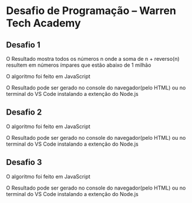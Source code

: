 <h1>Desafio de Programação – Warren Tech Academy</h1>
<h2>Desafio 1</h2>
<p>O Resultado mostra todos os números n onde a soma de n + reverso(n) resultem em números ímpares que estão abaixo de 1 milhão</p>
<p>O algoritmo foi feito em JavaScript</p>
<p>O Resultado pode ser gerado no console do navegador(pelo HTML) ou no terminal do VS Code instalando a extenção do Node.js 
    </p>

<h2>Desafio 2</h2>
<p>O algoritmo foi feito em JavaScript</p>
<p>O Resultado pode ser gerado no console do navegador(pelo HTML) ou no terminal do VS Code instalando a extenção do Node.js 
    </p>

<h2>Desafio 3</h2>
<p>O algoritmo foi feito em JavaScript</p>
<p>O Resultado pode ser gerado no console do navegador(pelo HTML) ou no terminal do VS Code instalando a extenção do Node.js 
    </p>
